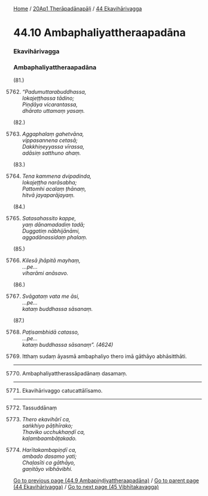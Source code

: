 
[Home](/) / [20Ap1 Therāpadānapāḷi](/tipitaka/20Ap1.md) / [44 Ekavihārivagga](/tipitaka/20Ap1/44.md)

# 44.10 Ambaphaliyattheraapadāna

### Ekavihārivagga

### Ambaphaliyattheraapadāna

(81.)

5762. _“Padumuttarabuddhassa,_  
_lokajeṭṭhassa tādino;_  
_Piṇḍāya vicarantassa,_  
_dhārato uttamaṃ yasaṃ._  


(82.)

5763. _Aggaphalaṃ gahetvāna,_  
_vippasannena cetasā;_  
_Dakkhiṇeyyassa vīrassa,_  
_adāsiṃ satthuno ahaṃ._  


(83.)

5764. _Tena kammena dvipadinda,_  
_lokajeṭṭha narāsabha;_  
_Pattomhi acalaṃ ṭhānaṃ,_  
_hitvā jayaparājayaṃ._  


(84.)

5765. _Satasahassito kappe,_  
_yaṃ dānamadadiṃ tadā;_  
_Duggatiṃ nābhijānāmi,_  
_aggadānassidaṃ phalaṃ._  


(85.)

5766. _Kilesā jhāpitā mayhaṃ,_  
_…pe…_  
_viharāmi anāsavo._  


(86.)

5767. _Svāgataṃ vata me āsi,_  
_…pe…_  
_kataṃ buddhassa sāsanaṃ._  


(87.)

5768. _Paṭisambhidā catasso,_  
_…pe…_  
_kataṃ buddhassa sāsanaṃ”. (4624)_  


5769. Itthaṃ sudaṃ āyasmā ambaphaliyo thero imā gāthāyo abhāsitthāti.

---

5770. Ambaphaliyattherassāpadānaṃ dasamaṃ.



---

5771. Ekavihārivaggo catucattālīsamo.



---

5772. Tassuddānaṃ



5773. _Thero ekavihārī ca,_  
_saṅkhiyo pāṭihīrako;_  
_Thaviko ucchukhaṇḍī ca,_  
_kaḷambaambāṭakado._  


5774. _Harītakambapiṇḍī ca,_  
_ambado dasamo yati;_  
_Chaḷasīti ca gāthāyo,_  
_gaṇitāyo vibhāvibhi._  


[Go to previous page (44.9 Ambapiṇḍiyattheraapadāna)](/tipitaka/20Ap1/44/44.9.md) / [Go to parent page (44 Ekavihārivagga)](/tipitaka/20Ap1/44.md) / [Go to next page (45 Vibhītakavagga)](/tipitaka/20Ap1/45.md)


